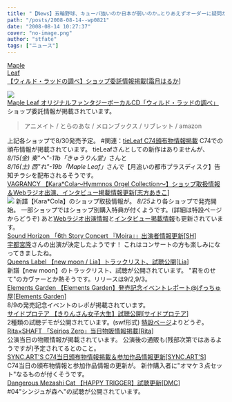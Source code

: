```yaml
---
title: "【News】五輪野球、キューバ強いのか日本が弱いのか…とりあえずオーダーに疑問が残りますね"
path: "/posts/2008-08-14--wp0821"
date: "2008-08-14 10:27:37"
cover: "no-image.png"
author: "stfate"
tags: ["ニュース"]
---
```


<style type="text/css">
<!--
p {white-space: pre-wrap};
-->
</style>

<a class="topics" href="http://shimotsukin.com/sd/wyrdrad/" target="_blank">Maple Leaf 【ウィルド・ラッドの調べ】ショップ委託情報掲載</a><span class="junre">[<a href="http://shimotsukin.com/" target="_blank">霜月はるか</a>]</span>
<div class="news"><a href="http://shimotsukin.com/sd/wyrdrad/" target="_blank"><img src="http://shimotsukin.com/sd/wyrdrad/ban200.jpg" alt="Maple Leaf オリジナルファンタジーボーカルCD「ウィルド・ラッドの調べ」"></a>
ショップ委託情報が掲載されています。<blockquote>アニメイト / とらのあな / メロンブックス / リブレット / amazon
</blockquote>上記各ショップで8/30発売予定。
#関連：<a href="http://tieleaf.net/" target="_blank">tieLeaf C74頒布物情報掲載</a>
C74での頒布情報が掲載されています。
tieLeafさんとしての新作はありませんが、<em>8/15(金) 東"へ"-11b「きゅうりん堂」</em>さんと<em>8/16(土) 西"れ"-19b「Maple Leaf」</em>さんで【月追いの都市プラスディスク】告知チラシを配布されるそうです。</div>
<a class="topics" href="http://www.vagrancy.jp/" target="_blank">VAGRANCY 【Kara*Cola～Hymmnos Orgel Collection～】ショップ取扱情報＆Webラジオ出演、インタビュー掲載情報更新</a><span class="junre">[<a href="http://www.vagrancy.jp/" target="_blank">志方あきこ</a>]</span>
<div class="news"><a href="http://www.vagrancy.jp/kara_cola/" target="_blank"><img src="http://stfate.net/img/200_40-2.jpg" class="image" /></a>
新譜【Kara*Cola】のショップ取扱情報が。
<em>8/25</em>より各ショップで発売開始。
一部ショップではショップ別購入特典が付くようです。(詳細は特設ページからどうぞ)
あと<a href="http://www.animate.tv/digital/web_radio/detail_043.html" target="_blank">Webラジオ出演情報</a>と<a href="http://www.animate.tv/column/singer/080812.php" target="_blank">インタビュー掲載情報</a>も更新されています。</div>
<a class="topics" href="http://www.soundhorizon.com/information/live.html" target="_blank">Sound Horizon 「6th Story Concert 『Moira』」出演者情報更新</a><span class="junre">[<a href="http://sound-horizon.net/" target="_blank">SH</a>]</span>
<div class="news"><a href="http://www.magnetica.net/" target="_blank">宇都宮隆</a>さんの出演が決定したようです！
これはコンサートの方も楽しみになってきましたね。</div>
<a class="topics" href="http://www.queenslabel.product.co.jp/" target="_blank">Queens Label 【new moon / Lia】トラックリスト、試聴公開</a><span class="junre">[<a href="http://www.lias-cafe.com/" target="_blank">Lia</a>]</span>
<div class="news">新譜【new moon】のトラックリスト、試聴が公開されています。
"君をのせて"のカヴァーとか熱そうです。リリースは9/2,9/3。</div>
<a class="topics" href="http://blog.getchu.com/archives/51251068.html" target="_blank">Elements Garden 【Elements Garden】発売記念イベントレポート@げっちゅ屋</a><span class="junre">[<a href="http://www.elements-garden.com/" target="_blank">Elements Garden</a>]</span>
<div class="news">8/9の発売記念イベントのレポが掲載されています。</div>
<a class="topics" href="http://sideprotea.net/" target="_blank">サイドプロテア 【きりんさん女子大生】試聴公開</a><span class="junre">[<a href="http://sideprotea.net/" target="_blank">サイドプロテア</a>]</span>
<div class="news">2種類の試聴デモが公開されています。(swf形式)
<a href="http://sideprotea.net/kirinsan/" target="_blank">特設ページ</a>よりどうぞ。</div>
<a class="topics" href="http://shaft.main.jp/shop/newgoods.htm" target="_blank">Rita×SHAFT 「Seirios Zero」当日物販情報掲載</a><span class="junre">[<a href="http://ritarita.jp/" target="_blank">Rita</a>]</span>
<div class="news">公演当日の物販情報が掲載されています。
公演後の通販も(残部次第ではあるようですが)予定されてるとのこと。</div>
<a class="topics" href="http://syncarts.jp/" target="_blank">SYNC.ART'S C74当日頒布物情報掲載＆参加作品情報更新</a><span class="junre">[<a href="http://syncarts.jp/" target="_blank">SYNC.ART'S</a>]</span>
<div class="news">C74当日の頒布物情報と参加作品情報の更新が。
新作購入者に"オマケ３点セット"なるものが付くそうです。</div>
<a class="topics" href="http://www.komatsuna-ya.com/~nekonomikan/dmc/index.html" target="_blank">Dangerous Mezashi Cat 【HAPPY TRIGGER】試聴更新</a><span class="junre">[<a href="http://www.komatsuna-ya.com/~nekonomikan/dmc/index.html" target="_blank">DMC</a>]</span>
<div class="news">#04"シンジュが森へ"の試聴が公開されています。</div>
